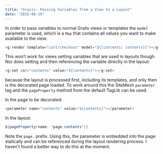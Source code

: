 ```yaml
---
title: "Grails: Passing Variables from a View to a Layout"
date: "2015-08-29"
---
```


In order to pass variables to normal Grails views or templates the `model` parameter is used, which is a `Map` that contains all values you want to make available to the view:

```java
<g:render template="cart/checkout" model="${[contents: contents]}"></g:render>
```

This won’t work for views setting variables that are used in layouts though. Nor does setting and then referencing the variable directly in the layout:

```java
<g:set var="contents" value="${contents}"></g:set>
```

because the layout is processed first, including its templates, and only then is the decorated page loaded. To work around this the SiteMesh `parameter` tag and the `pageProperty` method from the default TagLib can be used.

In the page to be decorated:

```java
<parameter name="contents" value="${contents}"></parameter>
```

In the layout:

```java
${pageProperty(name: 'page.contents')}
```

Note the `page.` prefix. Using this, the parameter is embedded into the page statically and can be referenced during the layout rendering process. I haven’t found a better way to do this at the moment.

